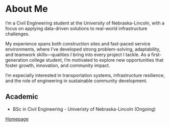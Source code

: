 # About Me

I’m a Civil Engineering student at the University of Nebraska-Lincoln, with a focus on applying data-driven solutions to real-world infrastructure challenges.

My experience spans both construction sites and fast-paced service environments, where I’ve developed strong problem-solving, adaptability, and teamwork skills—qualities I bring into every project I tackle. As a first-generation college student, I’m motivated to explore new opportunities that foster growth, innovation, and community impact.

I’m especially interested in transportation systems, infrastructure resilience, and the role of engineering in sustainable community development.

## Academic

- BSc in Civil Engineering - Univeristy of Nebraska-Lincoln (Ongoing)


[Homepage](index.md)
